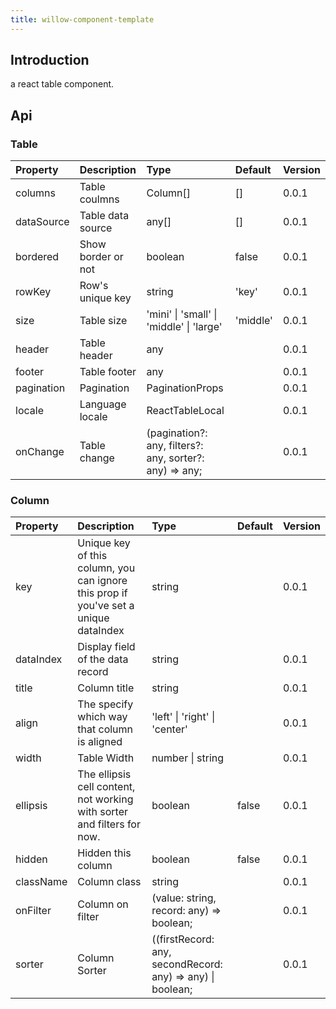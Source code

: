 ```yaml
---
title: willow-component-template
---
```


## Introduction
a react table component.

## Api

### Table 
| Property   | Description        | Type                                                    | Default  | Version |
| :--------- | :----------------- | :------------------------------------------------------ | :------- | :------ |
| columns    | Table coulmns      | Column[]                                                | []       | 0.0.1   |
| dataSource | Table data source  | any[]                                                   | []       | 0.0.1   |
| bordered   | Show border or not | boolean                                                 | false    | 0.0.1   |
| rowKey     | Row's unique key   | string                                                  | 'key'    | 0.0.1   |
| size       | Table size         | 'mini'   \| 'small' \| 'middle' \| 'large'              | 'middle' | 0.0.1   |
| header     | Table header       | any                                                     |          | 0.0.1   |
| footer     | Table  footer      | any                                                     |          | 0.0.1   |
| pagination | Pagination         | PaginationProps                                         |          | 0.0.1   |
| locale     | Language locale    | ReactTableLocal                                         |          | 0.0.1   |
| onChange   | Table change       | (pagination?: any, filters?: any, sorter?: any) => any; |          | 0.0.1   |

### Column
| Property  | Description                                                                          | Type                                                       | Default | Version |
| :-------- | :----------------------------------------------------------------------------------- | :--------------------------------------------------------- | :------ | :------ |
| key       | Unique key of this column, you can ignore this prop if you've set a unique dataIndex | string                                                     |         | 0.0.1   |
| dataIndex | Display field of the data record                                                     | string                                                     |         | 0.0.1   |
| title     | Column title                                                                         | string                                                     |         | 0.0.1   |
| align     | The specify which way that column is aligned                                         | \'left' \| 'right' \| 'center'                             |         | 0.0.1   |
| width     | Table Width                                                                          | number  \| string                                          |         | 0.0.1   |
| ellipsis  | The ellipsis cell content, not working with sorter and filters for now.              | boolean                                                    | false   | 0.0.1   |
| hidden    | Hidden this column                                                                   | boolean                                                    | false   | 0.0.1   |
| className | Column class                                                                         | string                                                     |         | 0.0.1   |
| onFilter  | Column on filter                                                                     | (value: string, record: any) => boolean;                   |         | 0.0.1   |
| sorter    | Column Sorter                                                                        | ((firstRecord: any, secondRecord: any) => any) \| boolean; |         | 0.0.1   |
